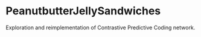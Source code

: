 # PeanutbutterJellySandwiches
Exploration and reimplementation of Contrastive Predictive Coding network.
